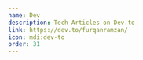 ```yaml
---
name: Dev
description: Tech Articles on Dev.to
link: https://dev.to/furqanramzan/
icon: mdi:dev-to
order: 31
---
```

